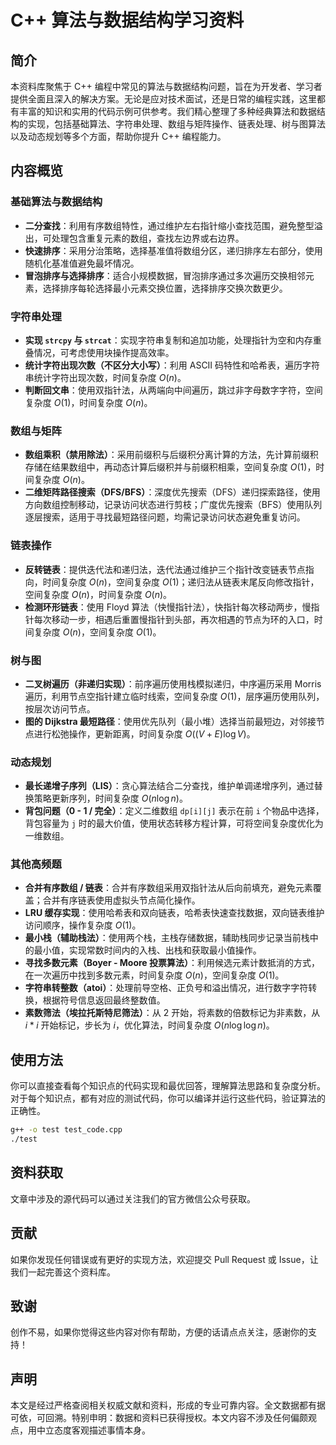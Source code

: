 # C++ 算法与数据结构学习资料

## 简介
本资料库聚焦于 C++ 编程中常见的算法与数据结构问题，旨在为开发者、学习者提供全面且深入的解决方案。无论是应对技术面试，还是日常的编程实践，这里都有丰富的知识和实用的代码示例可供参考。我们精心整理了多种经典算法和数据结构的实现，包括基础算法、字符串处理、数组与矩阵操作、链表处理、树与图算法以及动态规划等多个方面，帮助你提升 C++ 编程能力。

## 内容概览
### 基础算法与数据结构
- **二分查找**：利用有序数组特性，通过维护左右指针缩小查找范围，避免整型溢出，可处理包含重复元素的数组，查找左边界或右边界。
- **快速排序**：采用分治策略，选择基准值将数组分区，递归排序左右部分，使用随机化基准值避免最坏情况。
- **冒泡排序与选择排序**：适合小规模数据，冒泡排序通过多次遍历交换相邻元素，选择排序每轮选择最小元素交换位置，选择排序交换次数更少。

### 字符串处理
- **实现 `strcpy` 与 `strcat`**：实现字符串复制和追加功能，处理指针为空和内存重叠情况，可考虑使用块操作提高效率。
- **统计字符出现次数（不区分大小写）**：利用 ASCII 码特性和哈希表，遍历字符串统计字符出现次数，时间复杂度 $O(n)$。
- **判断回文串**：使用双指针法，从两端向中间遍历，跳过非字母数字字符，空间复杂度 $O(1)$，时间复杂度 $O(n)$。

### 数组与矩阵
- **数组乘积（禁用除法）**：采用前缀积与后缀积分离计算的方法，先计算前缀积存储在结果数组中，再动态计算后缀积并与前缀积相乘，空间复杂度 $O(1)$，时间复杂度 $O(n)$。
- **二维矩阵路径搜索（DFS/BFS）**：深度优先搜索（DFS）递归探索路径，使用方向数组控制移动，记录访问状态进行剪枝；广度优先搜索（BFS）使用队列逐层搜索，适用于寻找最短路径问题，均需记录访问状态避免重复访问。

### 链表操作
- **反转链表**：提供迭代法和递归法，迭代法通过维护三个指针改变链表节点指向，时间复杂度 $O(n)$，空间复杂度 $O(1)$；递归法从链表末尾反向修改指针，空间复杂度 $O(n)$，时间复杂度 $O(n)$。
- **检测环形链表**：使用 Floyd 算法（快慢指针法），快指针每次移动两步，慢指针每次移动一步，相遇后重置慢指针到头部，再次相遇的节点为环的入口，时间复杂度 $O(n)$，空间复杂度 $O(1)$。

### 树与图
- **二叉树遍历（非递归实现）**：前序遍历使用栈模拟递归，中序遍历采用 Morris 遍历，利用节点空指针建立临时线索，空间复杂度 $O(1)$，层序遍历使用队列，按层次访问节点。
- **图的 Dijkstra 最短路径**：使用优先队列（最小堆）选择当前最短边，对邻接节点进行松弛操作，更新距离，时间复杂度 $O((V + E) \log V)$。

### 动态规划
- **最长递增子序列（LIS）**：贪心算法结合二分查找，维护单调递增序列，通过替换策略更新序列，时间复杂度 $O(n \log n)$。
- **背包问题（0 - 1 / 完全）**：定义二维数组 `dp[i][j]` 表示在前 `i` 个物品中选择，背包容量为 `j` 时的最大价值，使用状态转移方程计算，可将空间复杂度优化为一维数组。

### 其他高频题
- **合并有序数组 / 链表**：合并有序数组采用双指针法从后向前填充，避免元素覆盖；合并有序链表使用虚拟头节点简化操作。
- **LRU 缓存实现**：使用哈希表和双向链表，哈希表快速查找数据，双向链表维护访问顺序，操作复杂度 $O(1)$。
- **最小栈（辅助栈法）**：使用两个栈，主栈存储数据，辅助栈同步记录当前栈中的最小值，实现常数时间内的入栈、出栈和获取最小值操作。
- **寻找多数元素（Boyer - Moore 投票算法）**：利用候选元素计数抵消的方式，在一次遍历中找到多数元素，时间复杂度 $O(n)$，空间复杂度 $O(1)$。
- **字符串转整数（atoi）**：处理前导空格、正负号和溢出情况，进行数字字符转换，根据符号信息返回最终整数值。
- **素数筛法（埃拉托斯特尼筛法）**：从 2 开始，将素数的倍数标记为非素数，从 $i * i$ 开始标记，步长为 $i$，优化算法，时间复杂度 $O(n \log \log n)$。


## 使用方法
你可以直接查看每个知识点的代码实现和最优回答，理解算法思路和复杂度分析。对于每个知识点，都有对应的测试代码，你可以编译并运行这些代码，验证算法的正确性。

```bash
g++ -o test test_code.cpp
./test
```

## 资料获取
文章中涉及的源代码可以通过关注我们的官方微信公众号获取。

## 贡献
如果你发现任何错误或有更好的实现方法，欢迎提交 Pull Request 或 Issue，让我们一起完善这个资料库。

## 致谢
创作不易，如果你觉得这些内容对你有帮助，方便的话请点点关注，感谢你的支持！

## 声明
本文是经过严格查阅相关权威文献和资料，形成的专业可靠内容。全文数据都有据可依，可回溯。特别申明：数据和资料已获得授权。本文内容不涉及任何偏颇观点，用中立态度客观描述事情本身。
